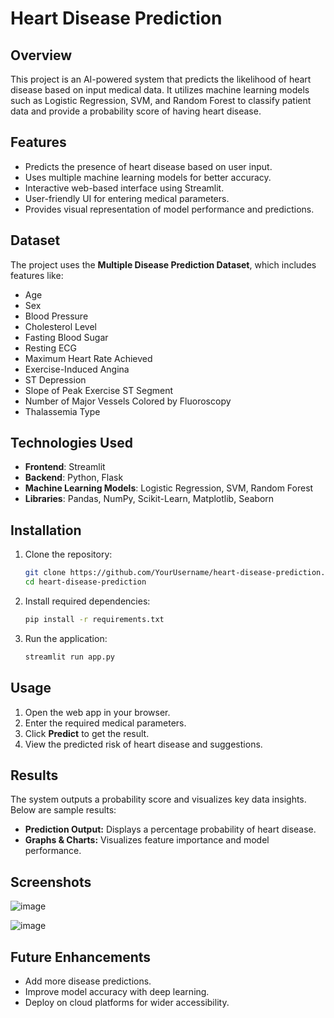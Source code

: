 # Heart Disease Prediction

## Overview
This project is an AI-powered system that predicts the likelihood of heart disease based on input medical data. It utilizes machine learning models such as Logistic Regression, SVM, and Random Forest to classify patient data and provide a probability score of having heart disease.

## Features
- Predicts the presence of heart disease based on user input.
- Uses multiple machine learning models for better accuracy.
- Interactive web-based interface using Streamlit.
- User-friendly UI for entering medical parameters.
- Provides visual representation of model performance and predictions.

## Dataset
The project uses the **Multiple Disease Prediction Dataset**, which includes features like:
- Age
- Sex
- Blood Pressure
- Cholesterol Level
- Fasting Blood Sugar
- Resting ECG
- Maximum Heart Rate Achieved
- Exercise-Induced Angina
- ST Depression
- Slope of Peak Exercise ST Segment
- Number of Major Vessels Colored by Fluoroscopy
- Thalassemia Type

## Technologies Used
- **Frontend**: Streamlit
- **Backend**: Python, Flask
- **Machine Learning Models**: Logistic Regression, SVM, Random Forest
- **Libraries**: Pandas, NumPy, Scikit-Learn, Matplotlib, Seaborn

## Installation
1. Clone the repository:
   ```bash
   git clone https://github.com/YourUsername/heart-disease-prediction.git
   cd heart-disease-prediction
   ```
2. Install required dependencies:
   ```bash
   pip install -r requirements.txt
   ```
3. Run the application:
   ```bash
   streamlit run app.py
   ```

## Usage
1. Open the web app in your browser.
2. Enter the required medical parameters.
3. Click **Predict** to get the result.
4. View the predicted risk of heart disease and suggestions.

## Results
The system outputs a probability score and visualizes key data insights. Below are sample results:
- **Prediction Output:** Displays a percentage probability of heart disease.
- **Graphs & Charts:** Visualizes feature importance and model performance.

## Screenshots
![image](https://github.com/user-attachments/assets/0b1f9cd3-3bd2-4aa1-9489-8af1887a95e3)

![image](https://github.com/user-attachments/assets/3eb1e743-16c6-463f-a26f-6138f7767302)



## Future Enhancements
- Add more disease predictions.
- Improve model accuracy with deep learning.
- Deploy on cloud platforms for wider accessibility.


